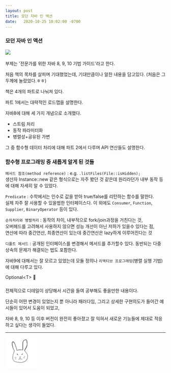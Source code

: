 ```yaml
---
layout: post
title: 모던 자바 인 액션
date:   2020-10-25 10:02:00 -0700
---
```


### 모던 자바 인 액션

<img src="https://user-images.githubusercontent.com/11007191/97110704-0bd68d00-171e-11eb-9418-7590a0c06608.jpeg" width="120">

부제는 '전문가를 위한 자바 8, 9, 10 기법 가이드'라고 한다. 

처음 책의 목차를 살피며 기대했었는데, 기대만큼이나 알찬 내용을 담고있다. (처음은 그 두께에 놀랐었다.ㅎㅎ)

책은 4개의 파트로 나눠져 있다. 

파트 1에서는 대략적인 로드맵을 설명한다.  

자바8에 대해 세 가지 개념으로 소개했다. 

* 스트림 처리
* 동작 파라미터화
* 병렬성+공유된 가변 

그 중 함수형 데이터 처리에 대해 파트 2에서 다루며 API 연산들도 설명한다. 


### 함수형 프로그래밍 중 새롭게 알게 된 것들

`메서드 참조(method reference)` : e.g. `.listFiles(File::isHidden);`       
생산자 Instance::new 같은 형식으로는 자주 봤던 것 같은데 원리라던가 내부 동작 등에 대해 자세히 알 수 있었다.

`Predicate` : 수학에서는 인수로 값을 받아 true/false를 리턴하는 함수를 말한다.      
실제 자주 잘 사용할 수 있을법한 인터페이스다. 이 외에도 `Consumer`, `Function`, `Supplier`, `BinaryOperator` 등이 있다.

`순차처리와 병렬처리` : 동작의 차이, 내부적으로 fork/join과정을 거친다는 것,      
오버헤드를 고려해서 사용하지 않으면 성능 개선이 아닌 저하가 있을수 있다는 점,     
연산에 따라 중간연산, 최종연산이 있는데 중간연산은 lazy하게 이루어진다는 것  

`디폴트 메서드` : 공개된 인터페이스를 변경해서 메서드를 추가할수 있다. 동반되는 다중 상속의 문제가 해결되는 법도 포함한다.

자바9에 대해서는 잘 모르고 있었는데 모듈 정의나 `리액티브 프로그래밍`(병렬 실행 기법)에 대해 다루고 있다. 

Optional\<T\> :tada:

###

전체적으로 디테일이 상당해서 시간을 들여 공부해도 좋을만한 내용이다. 

단순히 어떤 변경이 있었는지 뿐 아니라 패러다임, 그리고 상세한 구현의도가 들어간 예시들이 있어서 도움이 되었고, 

자바 8, 9, 10 등 이후 버전이 완전히 좋아졌고 잘 익혀서 새로운 기능들에 제대로 적응하고 싶다는 생각이 들었다.



<hr>
<img src="/rabbit.jpg" width="100"/>
